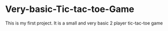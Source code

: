 # Very-basic-Tic-tac-toe-Game
This is my first project. It is a small and very basic 2 player tic-tac-toe game
